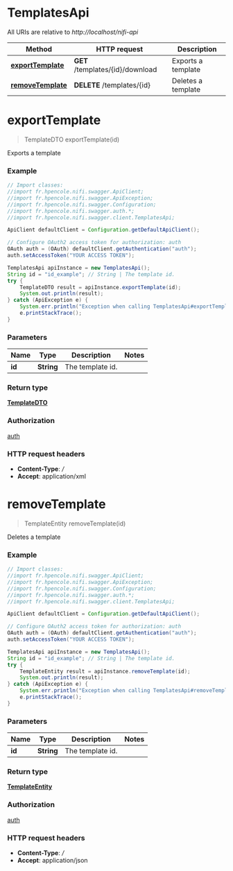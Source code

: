 # TemplatesApi

All URIs are relative to *http://localhost/nifi-api*

Method | HTTP request | Description
------------- | ------------- | -------------
[**exportTemplate**](TemplatesApi.md#exportTemplate) | **GET** /templates/{id}/download | Exports a template
[**removeTemplate**](TemplatesApi.md#removeTemplate) | **DELETE** /templates/{id} | Deletes a template


<a name="exportTemplate"></a>
# **exportTemplate**
> TemplateDTO exportTemplate(id)

Exports a template



### Example
```java
// Import classes:
//import fr.hpencole.nifi.swagger.ApiClient;
//import fr.hpencole.nifi.swagger.ApiException;
//import fr.hpencole.nifi.swagger.Configuration;
//import fr.hpencole.nifi.swagger.auth.*;
//import fr.hpencole.nifi.swagger.client.TemplatesApi;

ApiClient defaultClient = Configuration.getDefaultApiClient();

// Configure OAuth2 access token for authorization: auth
OAuth auth = (OAuth) defaultClient.getAuthentication("auth");
auth.setAccessToken("YOUR ACCESS TOKEN");

TemplatesApi apiInstance = new TemplatesApi();
String id = "id_example"; // String | The template id.
try {
    TemplateDTO result = apiInstance.exportTemplate(id);
    System.out.println(result);
} catch (ApiException e) {
    System.err.println("Exception when calling TemplatesApi#exportTemplate");
    e.printStackTrace();
}
```

### Parameters

Name | Type | Description  | Notes
------------- | ------------- | ------------- | -------------
 **id** | **String**| The template id. |

### Return type

[**TemplateDTO**](TemplateDTO.md)

### Authorization

[auth](../README.md#auth)

### HTTP request headers

 - **Content-Type**: */*
 - **Accept**: application/xml

<a name="removeTemplate"></a>
# **removeTemplate**
> TemplateEntity removeTemplate(id)

Deletes a template



### Example
```java
// Import classes:
//import fr.hpencole.nifi.swagger.ApiClient;
//import fr.hpencole.nifi.swagger.ApiException;
//import fr.hpencole.nifi.swagger.Configuration;
//import fr.hpencole.nifi.swagger.auth.*;
//import fr.hpencole.nifi.swagger.client.TemplatesApi;

ApiClient defaultClient = Configuration.getDefaultApiClient();

// Configure OAuth2 access token for authorization: auth
OAuth auth = (OAuth) defaultClient.getAuthentication("auth");
auth.setAccessToken("YOUR ACCESS TOKEN");

TemplatesApi apiInstance = new TemplatesApi();
String id = "id_example"; // String | The template id.
try {
    TemplateEntity result = apiInstance.removeTemplate(id);
    System.out.println(result);
} catch (ApiException e) {
    System.err.println("Exception when calling TemplatesApi#removeTemplate");
    e.printStackTrace();
}
```

### Parameters

Name | Type | Description  | Notes
------------- | ------------- | ------------- | -------------
 **id** | **String**| The template id. |

### Return type

[**TemplateEntity**](TemplateEntity.md)

### Authorization

[auth](../README.md#auth)

### HTTP request headers

 - **Content-Type**: */*
 - **Accept**: application/json

